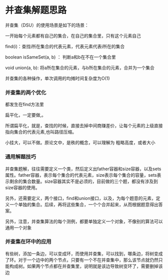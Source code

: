 # 并查集解题思路

并查集（DSU）的使用场景是如下的场景：

一开始每个元素都有自己的集合，在自己的集合里，只有这个元素自己

find(i)：查找i所在集合的代表元素，代表元素代表i所在的集合

boolean isSameSet(a, b) ： 判断a和b在不在一个集合里

void union(a, b): 将a所在集合的元素，与b所在集合的元素，合并为一个集合

并查集的各种操作，单次调用的均摊时间复杂度为O(1)

### 并查集的两个优化

都发生在find方法里

扁平化，一定要做,。

所谓扁平化，就是，查找的时候，直接去掉中间商赚差价，让每个元素的上级直接指向集合的代表元素,也叫路径压缩。

小挂大，可以不做。原论文中，是秩的概念，可以理解为 粗略高度，或者大小



### 通用解题技巧

并查集题解，往往需要定义一个类，然后定义出father容器和size容器，以及sets属性。father容器，表示每个集合的代表元素，size表示每个集合的容量，sets表示剩余的集合数量。size容器其实不是必须的，目前做的三个题，都没有涉及到size容器的使用。

另外，还需要定义，两个接口，find和union接口，以及，为每个题意的元素，定义一个单独的集合。后续，再将这些集合，一个个合并起来，从而根据题意得出答案。

另外，注意，并查集算法的每个测例，都要单独定义一个对象，不像别的算法可以通用一个对象

### 并查集在环中的应用

有些树，添加一条边，可以变成环，而使用并查集，可以找到，哪条边，将树变成了环。对于一个边中的两个节点，只要有一个不在并查集中，那么该节点就仍然只能构成树。如果两个节点都在并查集里，说明就是该边导致树变环了，需要删掉该边

